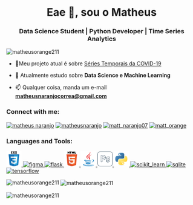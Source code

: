 <h1 align="center">Eae 👋, sou o Matheus</h1>
<h3 align="center">Data Science Student | Python Developer | Time Series Analytics</h3>

<p align="left"> <img src="https://komarev.com/ghpvc/?username=matheusorange211&label=Profile%20views&color=0e75b6&style=flat" alt="matheusorange211" /> </p>

- 🔭Meu projeto atual é sobre [Séries Temporais da COVID-19](https://github.com/MatheusOrange211/Serie-temporal-covid-19)

- 🌱 Atualmente estudo sobre **Data Science e Machine Learning**

- 📫 Qualquer coisa, manda um e-mail **matheusnaranjocorrea@gmail.com**

<h3 align="left">Connect with me:</h3>
<p align="left">
<a href="https://linkedin.com/in/matheus naranjo" target="blank"><img align="center" src="https://cdn.jsdelivr.net/npm/simple-icons@3.0.1/icons/linkedin.svg" alt="matheus naranjo" height="30" width="40" /></a>
<a href="https://kaggle.com/matheusnaranjo" target="blank"><img align="center" src="https://cdn.jsdelivr.net/npm/simple-icons@3.0.1/icons/kaggle.svg" alt="matheusnaranjo" height="30" width="40" /></a>
<a href="https://instagram.com/matt_naranjo07" target="blank"><img align="center" src="https://cdn.jsdelivr.net/npm/simple-icons@3.0.1/icons/instagram.svg" alt="matt_naranjo07" height="30" width="40" /></a>
<a href="https://discord.gg/matt_orange" target="blank"><img align="center" src="https://cdn.jsdelivr.net/npm/simple-icons@3.0.1/icons/discord.svg" alt="matt_orange" height="30" width="40" /></a>
</p>

<h3 align="left">Languages and Tools:</h3>
<p align="left"> <a href="https://www.w3schools.com/css/" target="_blank"> <img src="https://raw.githubusercontent.com/devicons/devicon/master/icons/css3/css3-original-wordmark.svg" alt="css3" width="40" height="40"/> </a> <a href="https://www.figma.com/" target="_blank"> <img src="https://www.vectorlogo.zone/logos/figma/figma-icon.svg" alt="figma" width="40" height="40"/> </a> <a href="https://flask.palletsprojects.com/" target="_blank"> <img src="https://www.vectorlogo.zone/logos/pocoo_flask/pocoo_flask-icon.svg" alt="flask" width="40" height="40"/> </a> <a href="https://www.w3.org/html/" target="_blank"> <img src="https://raw.githubusercontent.com/devicons/devicon/master/icons/html5/html5-original-wordmark.svg" alt="html5" width="40" height="40"/> </a> <a href="https://www.java.com" target="_blank"> <img src="https://raw.githubusercontent.com/devicons/devicon/master/icons/java/java-original.svg" alt="java" width="40" height="40"/> </a> <a href="https://www.photoshop.com/en" target="_blank"> <img src="https://raw.githubusercontent.com/devicons/devicon/master/icons/photoshop/photoshop-line.svg" alt="photoshop" width="40" height="40"/> </a> <a href="https://www.python.org" target="_blank"> <img src="https://raw.githubusercontent.com/devicons/devicon/master/icons/python/python-original.svg" alt="python" width="40" height="40"/> </a> <a href="https://scikit-learn.org/" target="_blank"> <img src="https://upload.wikimedia.org/wikipedia/commons/0/05/Scikit_learn_logo_small.svg" alt="scikit_learn" width="40" height="40"/> </a> <a href="https://www.sqlite.org/" target="_blank"> <img src="https://www.vectorlogo.zone/logos/sqlite/sqlite-icon.svg" alt="sqlite" width="40" height="40"/> </a> <a href="https://www.tensorflow.org" target="_blank"> <img src="https://www.vectorlogo.zone/logos/tensorflow/tensorflow-icon.svg" alt="tensorflow" width="40" height="40"/> </a> </p>

<p><img align="left" src="https://github-readme-stats.vercel.app/api/top-langs?username=matheusorange211&show_icons=true&locale=en&layout=compact" alt="matheusorange211" /></p>

<p>&nbsp;<img align="center" src="https://github-readme-stats.vercel.app/api?username=matheusorange211&show_icons=true&locale=en" alt="matheusorange211" /></p>

<p><img align="center" src="https://github-readme-streak-stats.herokuapp.com/?user=matheusorange211&" alt="matheusorange211" /></p>

